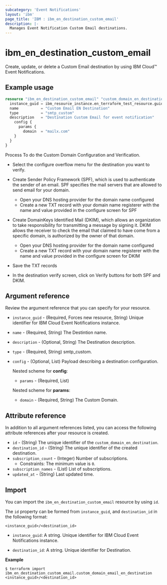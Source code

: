 ```yaml
---
subcategory: 'Event Notifications'
layout: 'ibm'
page_title: 'IBM : ibm_en_destination_custom_email'
description: |-
  Manages Event Notification Custom Email destinations.
---
```


# ibm_en_destination_custom_email

Create, update, or delete a Custom Email destination by using IBM Cloud™ Event Notifications.

## Example usage

```terraform
resource "ibm_en_destination_custom_email" "custom_domain_en_destination" {
  instance_guid = ibm_resource_instance.en_terraform_test_resource.guid
  name          = "Custom Email EN Destination"
  type          = "smtp_custom"
  description   = "Destination Custom Email for event notification"
    config {
      params {
        domain  = "mailx.com"
    }
  }
}
```

Process To do the Custom Domain Configuration and Verification.

- Select the configure overflow menu for the destination you want to verify.

- Create Sender Policy Framework (SPF), which is used to authenticate the sender of an email. SPF specifies the mail servers that are allowed to send email for your domain.
    - Open your DNS hosting provider for the domain name configured
    - Create a new TXT record with your domain name registerer with the name and value provided in the configure screen for SPF

- Create DomainKeys Identified Mail (DKIM), which allows an organization to take responsibility for transmitting a message by signing it. DKIM allows the receiver to check the email that claimed to have come from a specific domain, is authorized by the owner of that domain.
    - Open your DNS hosting provider for the domain name configured
    - Create a new TXT record with your domain name registerer with the name and value provided in the configure screen for DKIM

- Save the TXT records

- In the destination verify screen, click on Verify buttons for both SPF and DKIM.         

## Argument reference

Review the argument reference that you can specify for your resource.

- `instance_guid` - (Required, Forces new resource, String) Unique identifier for IBM Cloud Event Notifications instance.

- `name` - (Required, String) The Destintion name.

- `description` - (Optional, String) The Destination description.

- `type` - (Required, String) smtp_custom.

- `config` - (Optional, List) Payload describing a destination configuration.

  Nested scheme for **config**:

  - `params` - (Required, List)

  Nested scheme for **params**:

  - `domain` - (Required, String) The Custom Domain.
## Attribute reference

In addition to all argument references listed, you can access the following attribute references after your resource is created.

- `id` - (String) The unique identifier of the `custom_domain_en_destination`.
- `destination_id` - (String) The unique identifier of the created destination.
- `subscription_count` - (Integer) Number of subscriptions.
  - Constraints: The minimum value is `0`.
- `subscription_names` - (List) List of subscriptions.
- `updated_at` - (String) Last updated time.

## Import

You can import the `ibm_en_destination_custom_email` resource by using `id`.

The `id` property can be formed from `instance_guid`, and `destination_id` in the following format:

```
<instance_guid>/<destination_id>
```

- `instance_guid`: A string. Unique identifier for IBM Cloud Event Notifications instance.

- `destination_id`: A string. Unique identifier for Destination.

**Example**

```
$ terraform import ibm_en_destination_custom_email.custom_domain_email_en_destination <instance_guid>/<destination_id>
```
